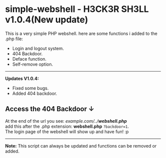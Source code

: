 # simple-webshell - H3CK3R SH3LL v1.0.4(New update)
This is a very simple PHP webshell. here are some
functions i added to the .php file:

* Login and logout system.
* 404 Backdoor.
* Deface function.
* Self-remove option.

<hr />

**Updates V1.0.4:**

* Fixed some bugs.
* Added 404 backdoor.

## Access the 404 Backdoor ↓
At the end of the url you see: _example.com/../__webshell.php___ <br />
add this after the .php extension: __webshell.php__ `?backdoor=1`.<br />
The login page of the webshell will show up and have fun! :p
<hr />

**Note:** This script can always be updated and functions can be removed or added.
